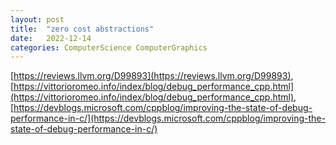 ```yaml
---
layout: post
title:  "zero cost abstractions"
date:   2022-12-14
categories: ComputerScience ComputerGraphics
---            
```

      
[https://reviews.llvm.org/D99893](https://reviews.llvm.org/D99893),             
[https://vittorioromeo.info/index/blog/debug_performance_cpp.html](https://vittorioromeo.info/index/blog/debug_performance_cpp.html),          
[https://devblogs.microsoft.com/cppblog/improving-the-state-of-debug-performance-in-c/](https://devblogs.microsoft.com/cppblog/improving-the-state-of-debug-performance-in-c/)
